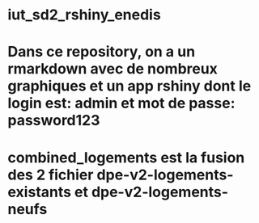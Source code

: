 # iut_sd2_rshiny_enedis

# Dans ce repository, on a un rmarkdown avec de nombreux graphiques et un app rshiny dont le login est: admin et mot de passe: password123
# combined_logements est la fusion des 2 fichier dpe-v2-logements-existants et dpe-v2-logements-neufs
